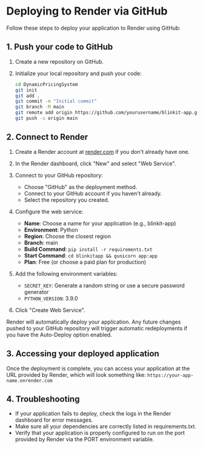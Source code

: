# Deploying to Render via GitHub

Follow these steps to deploy your application to Render using GitHub:

## 1. Push your code to GitHub

1. Create a new repository on GitHub.

2. Initialize your local repository and push your code:
   ```bash
   cd DynamicPricingSystem
   git init
   git add .
   git commit -m "Initial commit"
   git branch -M main
   git remote add origin https://github.com/yourusername/blinkit-app.git
   git push -u origin main
   ```

## 2. Connect to Render

1. Create a Render account at [render.com](https://render.com/) if you don't already have one.

2. In the Render dashboard, click "New" and select "Web Service".

3. Connect to your GitHub repository:
   - Choose "GitHub" as the deployment method.
   - Connect to your GitHub account if you haven't already.
   - Select the repository you created.

4. Configure the web service:
   - **Name**: Choose a name for your application (e.g., blinkit-app)
   - **Environment**: Python
   - **Region**: Choose the closest region
   - **Branch**: main
   - **Build Command**: `pip install -r requirements.txt`
   - **Start Command**: `cd blinkitapp && gunicorn app:app`
   - **Plan**: Free (or choose a paid plan for production)

5. Add the following environment variables:
   - `SECRET_KEY`: Generate a random string or use a secure password generator
   - `PYTHON_VERSION`: 3.9.0

6. Click "Create Web Service".

Render will automatically deploy your application. Any future changes pushed to your GitHub repository will trigger automatic redeployments if you have the Auto-Deploy option enabled.

## 3. Accessing your deployed application

Once the deployment is complete, you can access your application at the URL provided by Render, which will look something like:
`https://your-app-name.onrender.com`

## 4. Troubleshooting

- If your application fails to deploy, check the logs in the Render dashboard for error messages.
- Make sure all your dependencies are correctly listed in requirements.txt.
- Verify that your application is properly configured to run on the port provided by Render via the PORT environment variable. 